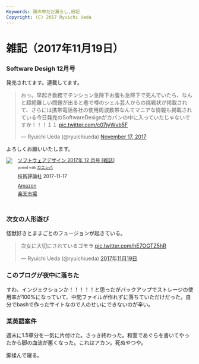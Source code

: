 ```yaml
---
Keywords: 頭の中だだ漏らし,日記
Copyright: (C) 2017 Ryuichi Ueda
---
```


# 雑記（2017年11月19日）

### Software Desigh 12月号

発売されてます。連載してます。

<blockquote class="twitter-tweet" data-partner="tweetdeck"><p lang="ja" dir="ltr">おっ。早起き勤務でテンション急降下お腹も急降下で死んでいたら、なんと超絶難しい問題が出ると巷で噂のシェル芸人からの挑戦状が掲載されて、さらには携帯電話各社の使用周波数帯なんてマニアな情報も掲載されている今日発売のSoftwareDesignがカバンの中に入っていたじゃないですか！！！１１ <a href="https://t.co/c07jyWvb5F">pic.twitter.com/c07jyWvb5F</a></p>&mdash; Ryuichi Ueda (@ryuichiueda) <a href="https://twitter.com/ryuichiueda/status/931645712751779843?ref_src=twsrc%5Etfw">November 17, 2017</a></blockquote>
<script async src="https://platform.twitter.com/widgets.js" charset="utf-8"></script>


よろしくお願いいたします。

<div class="kaerebalink-box" style="text-align:left;padding-bottom:20px;font-size:small;/zoom: 1;overflow: hidden;"><div class="kaerebalink-image" style="float:left;margin:0 15px 10px 0;"><a href="http://www.amazon.co.jp/exec/obidos/ASIN/B075RC46G5/ryuichiueda-22/" target="_blank" ><img src="https://images-fe.ssl-images-amazon.com/images/I/51H1gtuZodL._SL160_.jpg" style="border: none;" /></a></div><div class="kaerebalink-info" style="line-height:120%;/zoom: 1;overflow: hidden;"><div class="kaerebalink-name" style="margin-bottom:10px;line-height:120%"><a href="http://www.amazon.co.jp/exec/obidos/ASIN/B075RC46G5/ryuichiueda-22/" target="_blank" >ソフトウェアデザイン 2017年 12 月号 [雑誌]</a><div class="kaerebalink-powered-date" style="font-size:8pt;margin-top:5px;font-family:verdana;line-height:120%">posted with <a href="http://kaereba.com" rel="nofollow" target="_blank">カエレバ</a></div></div><div class="kaerebalink-detail" style="margin-bottom:5px;"> 技術評論社 2017-11-17    </div><div class="kaerebalink-link1" style="margin-top:10px;"><div class="shoplinkamazon" style="margin:5px 0"><a href="http://www.amazon.co.jp/gp/search?keywords=%E3%82%BD%E3%83%95%E3%83%88%E3%82%A6%E3%82%A7%E3%82%A2%E3%83%87%E3%82%B6%E3%82%A4%E3%83%B3%2012%E6%9C%88&__mk_ja_JP=%E3%82%AB%E3%82%BF%E3%82%AB%E3%83%8A&tag=ryuichiueda-22" target="_blank" >Amazon</a></div><div class="shoplinkrakuten" style="margin:5px 0"><a href="https://hb.afl.rakuten.co.jp/hgc/131cef76.deb3ed6a.131cef77.7335f681/?pc=http%3A%2F%2Fsearch.rakuten.co.jp%2Fsearch%2Fmall%2F%25E3%2582%25BD%25E3%2583%2595%25E3%2583%2588%25E3%2582%25A6%25E3%2582%25A7%25E3%2582%25A2%25E3%2583%2587%25E3%2582%25B6%25E3%2582%25A4%25E3%2583%25B3%252012%25E6%259C%2588%2F-%2Ff.1-p.1-s.1-sf.0-st.A-v.2%3Fx%3D0%26scid%3Daf_ich_link_urltxt%26m%3Dhttp%3A%2F%2Fm.rakuten.co.jp%2F" target="_blank" >楽天市場</a></div></div></div><div class="booklink-footer" style="clear: left"></div></div>


### 次女の人形遊び

怪獣好きとままごとのフュージョンが起きている。

<blockquote class="twitter-tweet" data-lang="ja"><p lang="ja" dir="ltr">次女に大切にされているゴモラ <a href="https://t.co/hE7OGTZ5hR">pic.twitter.com/hE7OGTZ5hR</a></p>&mdash; Ryuichi Ueda (@ryuichiueda) <a href="https://twitter.com/ryuichiueda/status/932139429610663936?ref_src=twsrc%5Etfw">2017年11月19日</a></blockquote>
<script async src="https://platform.twitter.com/widgets.js" charset="utf-8"></script>

### このブログが夜中に落ちた

すわ、インジェクションか！！！！！と思ったがバックアップでストレージの使用率が100%になっていて、中間ファイルが作れずに落ちていただけだった。自分でbashで作ったサイトなので人のせいにできないのが辛い。

### 某英語案件

週末に1.5章分を一気に片付けた。さっき終わった。和室であぐらを書いてやったから脚の血流が悪くなった。これはアカン。死ぬやつや。


脚揉んで寝る。
